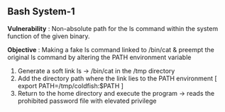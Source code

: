 ## Bash System-1

**Vulnerability** : Non-absolute path for the ls command within the system function of the given binary.

**Objective** : Making a fake ls command linked to /bin/cat & preempt the original ls command by altering the PATH environment variable

1. Generate a soft link ls -> /bin/cat in the /tmp directory
2. Add the directory path where the link lies to the PATH environment [ export PATH=/tmp/coldfish:$PATH ]
3. Return to the home directory and execute the program -> reads the prohibited password file with elevated privilege
